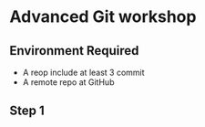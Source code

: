 # Advanced Git workshop

## Environment Required

- A reop include at least 3 commit
- A remote repo at GitHub

## Step 1

